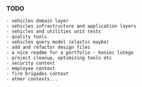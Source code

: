 ### TODO
    - vehicles domain layer
    - vehicles infrastructure and application layers
    - vehicles and utilities unit tests
    - quality tools
    - vehicles query model (elastic maybe)
    - add and refactor design files
    - a nice readme for a portfolio - koniec lutego
    - project cleanup, optimizing tools etc
    - security context
    - employee context
    - fire brigades context
    - other contexts...

